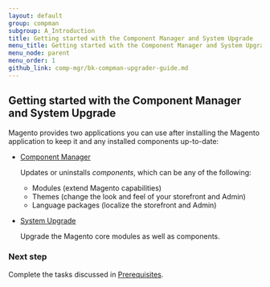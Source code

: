 ```yaml
---
layout: default 
group: compman
subgroup: A_Introduction
title: Getting started with the Component Manager and System Upgrade
menu_title: Getting started with the Component Manager and System Upgrade
menu_node: parent
menu_order: 1
github_link: comp-mgr/bk-compman-upgrader-guide.md
---
```


<h2>Getting started with the Component Manager and System Upgrade</h2>   
Magento provides two applications you can use after installing the Magento application to keep it and any installed components up-to-date:

*	<a href="{{ site.gdeurl }}comp-mgr/compman-start.html">Component Manager</a>

	Updates or uninstalls *components*, which can be any of the following:

	*	Modules (extend Magento capabilities)
	*	Themes (change the look and feel of your storefront and Admin)
	*	Language packages (localize the storefront and Admin)

*	<a href="{{ site.gdeurl }}comp-mgr/upgrader/upgrade-start.html">System Upgrade</a>

	Upgrade the Magento core modules as well as components.

### Next step
Complete the tasks discussed in <a href="{{ site.gdeurl }}comp-mgr/prereq/prereq_compman-updater.html">Prerequisites</a>.